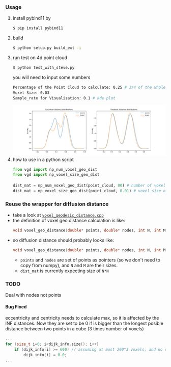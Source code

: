 ### Usage
1. install pybind11 by
    ```bash
    $ pip install pybind11
    ```
2. build 
    ```bash
    $ python setup.py build_ext -i
    ```
3. run test on 4d point cloud
    ```bash
    $ python test_with_steve.py
    ```
    you will need to input some numbers
    ```bash
    Percentage of the Point Cloud to calculate: 0.25 # 3/4 of the whole point cloud will be discarded (by taking a patch, not sampling)
    Voxel Size: 0.03
    Sample_rate for Visualization: 0.1 # kde plot 
    ```
    ![Figure](./Figure.png)
4. how to use in a python script
    ```python
    from vgd import np_num_voxel_geo_dist
    from vgd import np_voxel_size_geo_dist

    dist_mat = np_num_voxel_geo_dist(point_cloud, 80) # number of voxels for the longest edge of the bounding box 
    dist_mat = np_voxel_size_geo_dist(point_cloud, 0.01) # voxel_size of 0.01
    ```


### Reuse the wrapper for diffusion distance
* take a look at [`voxel_geodesic_distance.cpp`](./voxel_geodesic_distance.cpp)
* the definition of voxel geo distance calculation is like:
    ```cpp
    void voxel_geo_distance(double* points, double* nodes, int N, int M, double* dist_mat, double size_of_voxel, int n_voxels)
    ```
* so diffusion distance should probably looks like:
    ```cpp
    void voxel_geo_distance(double* points, double* nodes, int N, int M, double* dist_mat)
    ```
    * `points` and `nodes` are set of points as pointers (so we don't need to copy from numpy), and `N` and `M` are their sizes.
    * `dist_mat` is currently expecting size of `N*N` 


### TODO
Deal with nodes not points
#### Bug Fixed
eccentricity and centricity needs to calculate max, so it is affected by the INF distances. Now they are set to be 0 if is bigger than the longest posible distance between two points in a cube (3 times number of voxels)
```cpp
...
for (size_t i=0; i<dijk_info.size(); i++) 
    if (dijk_info[i] >= 600) // assuming at most 200^3 voxels, and no crazy spiral surface
        dijk_info[i] = 0.0;
...
```
